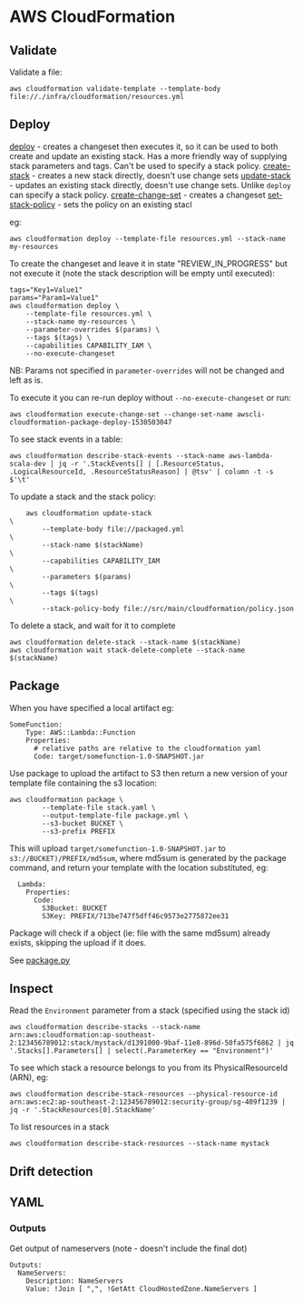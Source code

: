 # AWS CloudFormation

## Validate

Validate a file:

```
aws cloudformation validate-template --template-body file://./infra/cloudformation/resources.yml
```

## Deploy

[deploy](https://docs.aws.amazon.com/cli/latest/reference/cloudformation/deploy/index.html) - creates a changeset then executes it, so it can be used to both create and update an existing stack. Has a more friendly way of supplying stack parameters and tags. Can't be used to specify a stack policy.
[create-stack](https://docs.aws.amazon.com/cli/latest/reference/cloudformation/create-stack.html) - creates a new stack directly, doesn't use change sets
[update-stack](https://docs.aws.amazon.com/cli/latest/reference/cloudformation/update-stack.html) - updates an existing stack directly, doesn't use change sets. Unlike `deploy` can specify a stack policy.
[create-change-set](https://docs.aws.amazon.com/cli/latest/reference/cloudformation/create-change-set.html) - creates a changeset
[set-stack-policy](https://docs.aws.amazon.com/cli/latest/reference/cloudformation/set-stack-policy.html) - sets the policy on an existing stacl

eg:

```
aws cloudformation deploy --template-file resources.yml --stack-name my-resources
```

To create the changeset and leave it in state "REVIEW_IN_PROGRESS" but not execute it (note the stack description will be empty until executed):

```
tags="Key1=Value1"
params="Param1=Value1"
aws cloudformation deploy \
    --template-file resources.yml \
    --stack-name my-resources \
    --parameter-overrides $(params) \
    --tags $(tags) \
    --capabilities CAPABILITY_IAM \
    --no-execute-changeset
```

NB: Params not specified in `parameter-overrides` will not be changed and left as is.

To execute it you can re-run deploy without `--no-execute-changeset` or run:

```
aws cloudformation execute-change-set --change-set-name awscli-cloudformation-package-deploy-1530503047
```

To see stack events in a table:

```
aws cloudformation describe-stack-events --stack-name aws-lambda-scala-dev | jq -r '.StackEvents[] | [.ResourceStatus, .LogicalResourceId, .ResourceStatusReason] | @tsv' | column -t -s $'\t'
```

To update a stack and the stack policy:

```
    aws cloudformation update-stack                                         \
        --template-body file://packaged.yml                                 \
        --stack-name $(stackName)                                           \
        --capabilities CAPABILITY_IAM                                       \
        --parameters $(params)                                              \
        --tags $(tags)                                                      \
        --stack-policy-body file://src/main/cloudformation/policy.json
```

To delete a stack, and wait for it to complete

```
aws cloudformation delete-stack --stack-name $(stackName)
aws cloudformation wait stack-delete-complete --stack-name $(stackName)
```

## Package

When you have specified a local artifact eg:

```
SomeFunction:
    Type: AWS::Lambda::Function
    Properties:
      # relative paths are relative to the cloudformation yaml
      Code: target/somefunction-1.0-SNAPSHOT.jar
```

Use package to upload the artifact to S3 then return a new version of your template file containing the s3 location:

```
aws cloudformation package \
        --template-file stack.yaml \
        --output-template-file package.yml \
        --s3-bucket BUCKET \
        --s3-prefix PREFIX
```

This will upload `target/somefunction-1.0-SNAPSHOT.jar` to `s3://BUCKET)/PREFIX/md5sum`, where md5sum is generated by the package command, and return your template with the location substituted, eg:

```
  Lambda:
    Properties:
      Code:
        S3Bucket: BUCKET
        S3Key: PREFIX/713be747f5dff46c9573e2775872ee31
```

Package will check if a object (ie: file with the same md5sum) already exists, skipping the upload if it does.

See [package.py](https://github.com/aws/aws-cli/blob/master/awscli/customizations/cloudformation/package.py#L126)

## Inspect

Read the `Environment` parameter from a stack (specified using the stack id)

```
aws cloudformation describe-stacks --stack-name arn:aws:cloudformation:ap-southeast-2:123456789012:stack/mystack/d1391000-9baf-11e8-896d-50fa575f6862 | jq '.Stacks[].Parameters[] | select(.ParameterKey == "Environment")'
```

To see which stack a resource belongs to you from its PhysicalResourceId (ARN), eg:

```
aws cloudformation describe-stack-resources --physical-resource-id arn:aws:ec2:ap-southeast-2:123456789012:security-group/sg-409f1239 | jq -r '.StackResources[0].StackName'
```

To list resources in a stack

```
aws cloudformation describe-stack-resources --stack-name mystack
```

## Drift detection



## YAML

### Outputs

Get output of nameservers (note - doesn't include the final dot)

```
Outputs:
  NameServers:
    Description: NameServers
    Value: !Join [ ",", !GetAtt CloudHostedZone.NameServers ]
```
